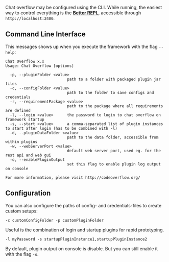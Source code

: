 Chat overflow may be configured using the CLI. While running, the easiest way to control everything is the [**Better REPL**](Using-the-GUI), accessible through `http://localhost:2400`.

## Command Line Interface

This messages shows up when you execute the framework with the flag `--help`:

```
Chat Overflow x.x
Usage: Chat Overflow [options]

  -p, --pluginFolder <value>
                           path to a folder with packaged plugin jar files
  -c, --configFolder <value>
                           path to the folder to save configs and credentials
  -r, --requirementPackage <value>
                           path to the package where all requirements are defined
  -l, --login <value>      the password to login to chat overflow on framework startup
  -s, --start <value>      a comma-separated list of plugin instances to start after login (has to be combined with -l)
  -d, --pluginDataFolder <value>
                           path to the data folder, accessible from within plugins
  -w, --webServerPort <value>
                           default web server port, used eg. for the rest api and web gui
  -o, --enablePluginOutput
                           set this flag to enable plugin log output on console

For more information, please visit http://codeoverflow.org/
```

## Configuration

You can also configure the paths of config- and credentials-files to create custom setups:

```
-c customConfigFolder -p customPluginFolder
```

Useful is the combination of login and startup plugins for rapid prototyping.

```
-l myPassword -s startupPluginInstance1,startupPluginInstance2
```

By default, plugin output on console is disable. But you can still enable it with the flag `-o`.
